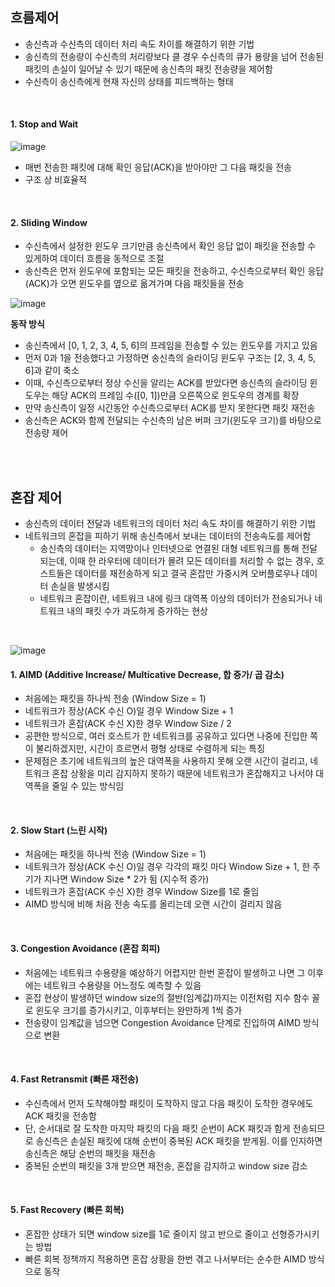 ## **흐름제어**

-   송신측과 수신측의 데이터 처리 속도 차이를 해결하기 위한 기법
-   송신측의 전송량이 수신측의 처리량보다 클 경우 수신측의 큐가 용량을 넘어 전송된 패킷의 손실이 일어날 수 있기 때문에 송신측의 패킷 전송량을 제어함
-   수신측이 송신측에게 현재 자신의 상태를 피드백하는 형태

</br>

#### **1\. Stop and Wait**

![image](https://user-images.githubusercontent.com/64777557/216902930-e56cca47-ab7f-4a8a-9858-1c015103aa5d.png)
-   매번 전송한 패킷에 대해 확인 응답(ACK)을 받아야만 그 다음 패킷을 전송
-   구조 상 비효율적

</br>

#### **2\. Sliding Window**

-   수신측에서 설정한 윈도우 크기만큼 송신측에서 확인 응답 없이 패킷을 전송할 수 있게하여 데이터 흐름을 동적으로 조절
-   송신측은 먼저 윈도우에 포함되는 모든 패킷을 전송하고, 수신측으로부터 확인 응답(ACK)가 오면 윈도우를 옆으로 옮겨가며 다음 패킷들을 전송

![image](https://user-images.githubusercontent.com/64777557/216902963-1eee0ab6-e1bc-4205-b919-4e2f279ef062.png)

  **동작 방식**

-   송신측에서 \[0, 1, 2, 3, 4, 5, 6\]의 프레임을 전송할 수 있는 윈도우를 가지고 있음
-   먼저 0과 1을 전송했다고 가정하면 송신측의 슬라이딩 윈도우 구조는 \[2, 3, 4, 5, 6\]과 같이 축소
-   이때, 수신측으로부터 정상 수신을 알리는 ACK를 받았다면 송신측의 슬라이딩 윈도우는 해당 ACK의 프레임 수(\[0, 1\])만큼 오른쪽으로 윈도우의 경계를 확장
-   만약 송신측이 일정 시간동안 수신측으로부터 ACK를 받지 못한다면 패킷 재전송
-   송신측은 ACK와 함께 전달되는 수신측의 남은 버퍼 크기(윈도우 크기)를 바탕으로 전송량 제어

</br></br>

## **혼잡 제어**

-   송신측의 데이터 전달과 네트워크의 데이터 처리 속도 차이를 해결하기 위한 기법
-   네트워크의 혼잡을 피하기 위해 송신측에서 보내는 데이터의 전송속도를 제어함
    -   송신측의 데이터는 지역망이나 인터넷으로 연결된 대형 네트워크를 통해 전달되는데, 이때 한 라우터에 데이터가 몰려 모든 데이터를 처리할 수 없는 경우, 호스트들은 데이터를 재전송하게 되고 결국 혼잡만 가중시켜 오버플로우나 데이터 손실을 발생시킴
    -   네트워크 혼잡이란, 네트워크 내에 링크 대역폭 이상의 데이터가 전송되거나 네트워크 내의 패킷 수가 과도하게 증가하는 현상

</br>

![image](https://user-images.githubusercontent.com/64777557/216903242-708dedc9-00ae-42f3-8e08-9ffa87fb339f.png)

#### **1\. AIMD (Additive Increase/ Multicative Decrease, 합 증가/ 곱 감소)**

-   처음에는 패킷을 하나씩 전송 (Window Size = 1)
-   네트워크가 정상(ACK 수신 O)일 경우 Window Size + 1
-   네트워크가 혼잡(ACK 수신 X)한 경우 Window Size / 2
-   공편한 방식으로, 여러 호스트가 한 네트워크를 공유하고 있다면 나중에 진입한 쪽이 불리하겠지만, 시간이 흐르면서 평형 상태로 수렴하게 되는 특징
-   문제점은 초기에 네트워크의 높은 대역폭을 사용하지 못해 오랜 시간이 걸리고, 네트워크 혼잡 상황을 미리 감지하지 못하기 때문에 네트워크가 혼잡해지고 나서야 대역폭을 줄일 수 있는 방식임

</br>

#### **2\. Slow Start (느린 시작)**

-   처음에는 패킷을 하나씩 전송 (Window Size = 1)
-   네트워크가 정상(ACK 수신 O)일 경우 각각의 패킷 마다 Window Size + 1, 한 주기가 지나면 Window Size * 2가 됨 (지수적 증가)
-   네트워크가 혼잡(ACK 수신 X)한 경우 Window Size를 1로 줄임
-   AIMD 방식에 비해 처음 전송 속도를 올리는데 오랜 시간이 걸리지 않음

</br>

#### **3\. Congestion Avoidance (혼잡 회피)**

-   처음에는 네트워크 수용량을 예상하기 어렵지만 한번 혼잡이 발생하고 나면 그 이후에는 네트워크 수용량을 어느정도 예측할 수 있음
-   혼잡 현상이 발생하던 window size의 절반(임계값)까지는 이전처럼 지수 함수 꼴로 윈도우 크기를 증가시키고, 이후부터는 완만하게 1씩 증가
-   전송량이 임계값을 넘으면 Congestion Avoidance 단계로 진입하여 AIMD 방식으로 변환

</br>

#### **4\. Fast Retransmit (빠른 재전송)**

-   수신측에서 먼저 도착해야할 패킷이 도착하지 않고 다음 패킷이 도착한 경우에도 ACK 패킷을 전송함
-   단, 순서대로 잘 도착한 마지막 패킷의 다음 패킷 순번이 ACK 패킷과 함게 전송되므로 송신측은 손실된 패킷에 대해 순번이 중복된 ACK 패킷을 받게됨. 이를 인지하면 송신측은 해당 순번의 패킷을 재전송
-   중복된 순번의 패킷을 3개 받으면 재전송, 혼잡을 감지하고 window size 감소

</br>

#### **5\. Fast Recovery (빠른 회복)**

-   혼잡한 상태가 되면 window size를 1로 줄이지 않고 반으로 줄이고 선형증가시키는 방법
-   빠른 회복 정책까지 적용하면 혼잡 상황을 한번 겪고 나서부터는 순수한 AIMD 방식으로 동작

